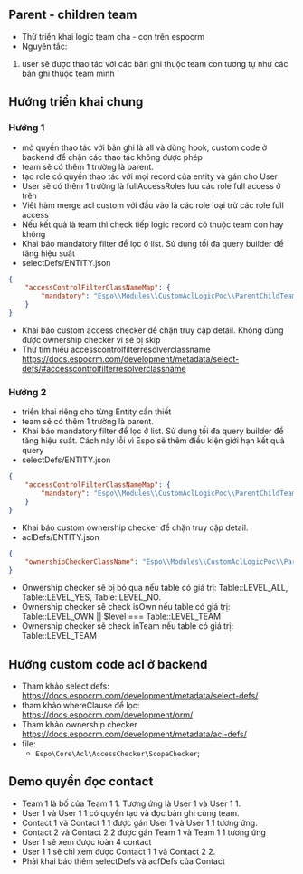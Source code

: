 ## Parent - children team

- Thử triển khai logic team cha - con trên espocrm
- Nguyên tắc:
1. user sẽ được thao tác với các bản ghi thuộc team con tương tự như các bản ghi thuộc team mình

## Hướng triển khai chung
### Hướng 1
- mở quyền thao tác với bản ghi là all và dùng hook, custom code ở backend để chặn các thao tác không được phép
- team sẽ có thêm 1 trường là parent. 
- tạo role có quyền thao tác với mọi record của entity và gán cho User
- User sẽ có thêm 1 trường là fullAccessRoles lưu các role full access ở trên
- Viết hàm merge acl custom với đầu vào là các role loại trừ các role full access
- Nếu kết quả là team thì check tiếp logic record có thuộc team con hay không
- Khai báo mandatory filter để lọc ở list. Sử dụng tối đa query builder để tăng hiệu suất
- selectDefs/ENTITY.json
```json
{
    "accessControlFilterClassNameMap": {
        "mandatory": "Espo\\Modules\\CustomAclLogicPoc\\ParentChildTeam\\Select\\AccessControlFilters\\Mandatory"
    }
}
```
- Khai báo custom access checker để chặn truy cập detail. Không dùng được ownership checker vì sẽ bị skip
- Thử tìm hiểu accesscontrolfilterresolverclassname https://docs.espocrm.com/development/metadata/select-defs/#accesscontrolfilterresolverclassname

### Hướng 2
- triển khai riêng cho từng Entity cần thiết
- team sẽ có thêm 1 trường là parent. 
- Khai báo mandatory filter để lọc ở list. Sử dụng tối đa query builder để tăng hiệu suất. Cách này lỗi vì Espo sẽ thêm điều kiện giới hạn kết quả query
- selectDefs/ENTITY.json
```json
{
    "accessControlFilterClassNameMap": {
        "mandatory": "Espo\\Modules\\CustomAclLogicPoc\\ParentChildTeam\\Select\\AccessControlFilters\\Mandatory"
    }
}
```
- Khai báo custom ownership checker để chặn truy cập detail. 
- aclDefs/ENTITY.json
```json
{
    "ownershipCheckerClassName": "Espo\\Modules\\CustomAclLogicPoc\\ParentChildTeam\\Acl\\OwnershipChecker"
}
```
- Onwership checker sẽ bị bỏ qua nếu table có giá trị:  Table::LEVEL_ALL, Table::LEVEL_YES, Table::LEVEL_NO. 
- Ownership checker sẽ check isOwn nếu table có giá trị: Table::LEVEL_OWN || $level === Table::LEVEL_TEAM
- Ownership checker sẽ check inTeam nếu table có giá trị: Table::LEVEL_TEAM


## Hướng custom code acl ở backend
- Tham khảo select defs: https://docs.espocrm.com/development/metadata/select-defs/
- tham khảo whereClause để lọc: https://docs.espocrm.com/development/orm/
- Tham khảo ownership checker https://docs.espocrm.com/development/metadata/acl-defs/
- file: 
    - ` Espo\Core\Acl\AccessChecker\ScopeChecker `;

## Demo quyền đọc contact
- Team 1 là bố của Team 1 1. Tương ứng là User 1 và User 1 1.
- User 1 và User 1 1 có quyền tạo và đọc bản ghi cùng team.
- Contact 1 và Contact 1 1 được gán User 1 và User 1 1 tương ứng.
- Contact 2 và Contact 2 2 được gán Team 1 và Team 1 1 tương ứng
- User 1 sẽ xem được toàn 4 contact
- User 1 1 sẽ chỉ xem được Contact 1 1 và Contact 2 2.
- Phải khai báo thêm selectDefs và acfDefs của Contact
    
    
    